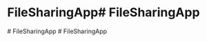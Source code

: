 # FileSharingApp# FileSharingApp
#   F i l e S h a r i n g A p p  
 #   F i l e S h a r i n g A p p  
 